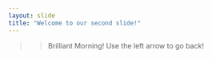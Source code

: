 ```yaml
---
layout: slide
title: "Welcome to our second slide!"
---
```

>> Brilliant Morning!
Use the left arrow to go back!
